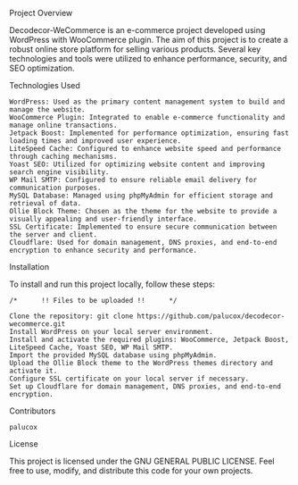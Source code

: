 Project Overview

Decodecor-WeCommerce is an e-commerce project developed using WordPress with WooCommerce plugin. The aim of this project is to create a robust online store platform for selling various products. Several key technologies and tools were utilized to enhance performance, security, and SEO optimization.

Technologies Used

    WordPress: Used as the primary content management system to build and manage the website.
    WooCommerce Plugin: Integrated to enable e-commerce functionality and manage online transactions.
    Jetpack Boost: Implemented for performance optimization, ensuring fast loading times and improved user experience.
    LiteSpeed Cache: Configured to enhance website speed and performance through caching mechanisms.
    Yoast SEO: Utilized for optimizing website content and improving search engine visibility.
    WP Mail SMTP: Configured to ensure reliable email delivery for communication purposes.
    MySQL Database: Managed using phpMyAdmin for efficient storage and retrieval of data.
    Ollie Block Theme: Chosen as the theme for the website to provide a visually appealing and user-friendly interface.
    SSL Certificate: Implemented to ensure secure communication between the server and client.
    Cloudflare: Used for domain management, DNS proxies, and end-to-end encryption to enhance security and performance.

Installation

To install and run this project locally, follow these steps:

    /*      !! Files to be uploaded !!      */

    Clone the repository: git clone https://github.com/palucox/decodecor-wecommerce.git
    Install WordPress on your local server environment.
    Install and activate the required plugins: WooCommerce, Jetpack Boost, LiteSpeed Cache, Yoast SEO, WP Mail SMTP.
    Import the provided MySQL database using phpMyAdmin.
    Upload the Ollie Block theme to the WordPress themes directory and activate it.
    Configure SSL certificate on your local server if necessary.
    Set up Cloudflare for domain management, DNS proxies, and end-to-end encryption.

Contributors

    palucox

License

This project is licensed under the GNU GENERAL PUBLIC LICENSE. Feel free to use, modify, and distribute this code for your own projects.
